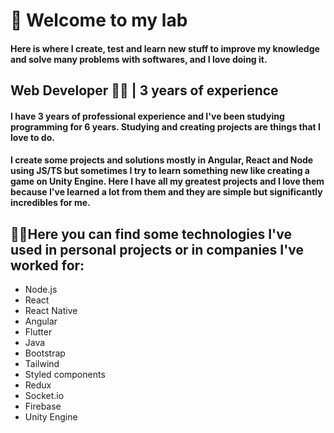   # 🧪 Welcome to my lab
  #### Here is where I create, test and learn new stuff to improve my knowledge and solve many problems with softwares, and I love doing it.
  
  ## Web Developer 👨‍💻 | 3 years of experience
  
  #### I have 3 years of professional experience and I've been studying programming for 6 years. Studying and creating projects are things that I love to do.
  #### I create some projects and solutions mostly in Angular, React and Node using JS/TS but sometimes I try to learn something new like creating a game on Unity Engine. Here I have all my greatest projects and I love them because I've learned a lot from them and they are simple but significantly incredibles for me.

  
  ## 🐱‍💻Here you can find some technologies I've used in personal projects or in companies I've worked for:
  - Node.js
  - React
  - React Native
  - Angular
  - Flutter
  - Java
  - Bootstrap
  - Tailwind
  - Styled components
  - Redux
  - Socket.io
  - Firebase
  - Unity Engine
